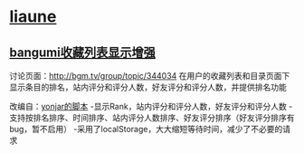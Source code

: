 # [liaune](https://bgm.tv/user/liaune)

## [bangumi收藏列表显示增强](https://greasyfork.org/zh-CN/scripts/34234-bangumi%E6%94%B6%E8%97%8F%E5%88%97%E8%A1%A8%E6%98%BE%E7%A4%BA%E5%A2%9E%E5%BC%BA)
讨论页面：http://bgm.tv/group/topic/344034
在用户的收藏列表和目录页面下显示条目的排名，站内评分和评分人数，好友评分和评分人数，并提供排名功能

改编自：[yonjar的脚本](https://github.com/bangumi/scripts/tree/master/yonjar)
-显示Rank，站内评分和评分人数，好友评分和评分人数
-支持按排名排序、时间排序、站内评分人数排序、好友评分排序（好友评分排序有bug，暂不启用）
-采用了localStorage，大大缩短等待时间，减少了不必要的请求


